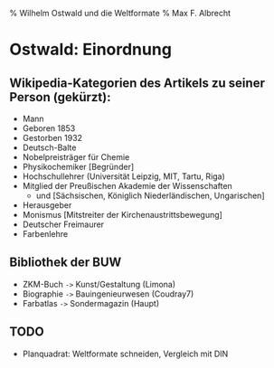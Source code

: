 % Wilhelm Ostwald und die Weltformate
% Max F. Albrecht

# Ostwald: Einordnung

## Wikipedia-Kategorien des Artikels zu seiner Person (gekürzt): 

* Mann
* Geboren 1853
* Gestorben 1932
* Deutsch-Balte
* Nobelpreisträger für Chemie
* Physikochemiker [Begründer]
* Hochschullehrer (Universität Leipzig, MIT, Tartu, Riga)
* Mitglied der Preußischen Akademie der Wissenschaften
    * und [Sächsischen, Königlich Niederländischen, Ungarischen]
* Herausgeber
* Monismus [Mitstreiter der Kirchenaustrittsbewegung]
* Deutscher Freimaurer
* Farbenlehre

## Bibliothek der BUW

- ZKM-Buch `->` Kunst/Gestaltung (Limona)
- Biographie `->` Bauingenieurwesen (Coudray7)
- Farbatlas `->` Sondermagazin (Haupt)



## TODO

- Planquadrat: Weltformate schneiden, Vergleich mit DIN

